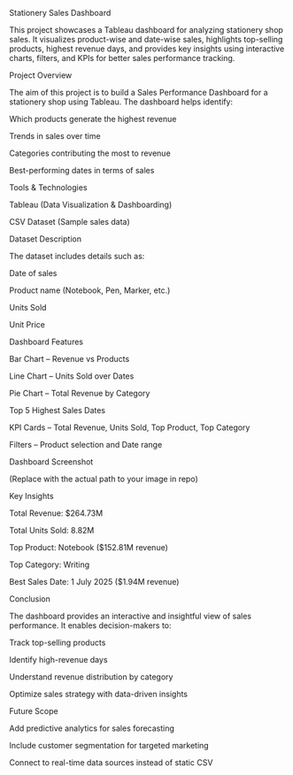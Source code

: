 Stationery Sales Dashboard

This project showcases a Tableau dashboard for analyzing stationery shop sales. It visualizes product-wise and date-wise sales, highlights top-selling products, highest revenue days, and provides key insights using interactive charts, filters, and KPIs for better sales performance tracking.

Project Overview

The aim of this project is to build a Sales Performance Dashboard for a stationery shop using Tableau. The dashboard helps identify:

Which products generate the highest revenue

Trends in sales over time

Categories contributing the most to revenue

Best-performing dates in terms of sales

Tools & Technologies

Tableau (Data Visualization & Dashboarding)

CSV Dataset (Sample sales data)

Dataset Description

The dataset includes details such as:

Date of sales

Product name (Notebook, Pen, Marker, etc.)

Units Sold

Unit Price

Dashboard Features

Bar Chart – Revenue vs Products

Line Chart – Units Sold over Dates

Pie Chart – Total Revenue by Category

Top 5 Highest Sales Dates

KPI Cards – Total Revenue, Units Sold, Top Product, Top Category

Filters – Product selection and Date range

Dashboard Screenshot


(Replace with the actual path to your image in repo)

Key Insights

Total Revenue: $264.73M

Total Units Sold: 8.82M

Top Product: Notebook ($152.81M revenue)

Top Category: Writing

Best Sales Date: 1 July 2025 ($1.94M revenue)

Conclusion

The dashboard provides an interactive and insightful view of sales performance. It enables decision-makers to:

Track top-selling products

Identify high-revenue days

Understand revenue distribution by category

Optimize sales strategy with data-driven insights

Future Scope

Add predictive analytics for sales forecasting

Include customer segmentation for targeted marketing

Connect to real-time data sources instead of static CSV
